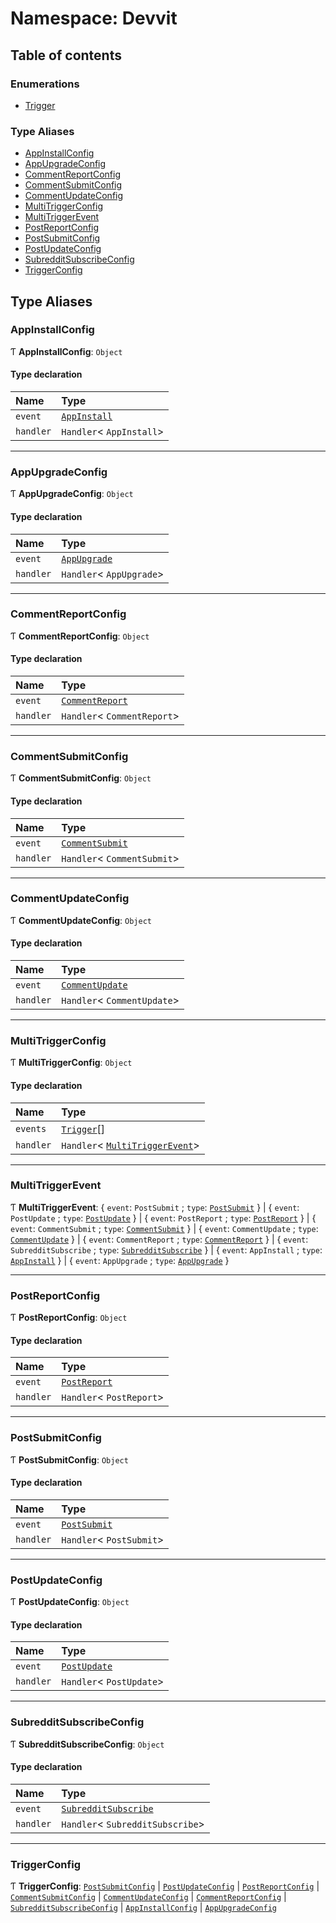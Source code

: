# Namespace: Devvit

## Table of contents

### Enumerations

- [Trigger](../enums/Devvit.Trigger.md)

### Type Aliases

- [AppInstallConfig](Devvit.md#appinstallconfig)
- [AppUpgradeConfig](Devvit.md#appupgradeconfig)
- [CommentReportConfig](Devvit.md#commentreportconfig)
- [CommentSubmitConfig](Devvit.md#commentsubmitconfig)
- [CommentUpdateConfig](Devvit.md#commentupdateconfig)
- [MultiTriggerConfig](Devvit.md#multitriggerconfig)
- [MultiTriggerEvent](Devvit.md#multitriggerevent)
- [PostReportConfig](Devvit.md#postreportconfig)
- [PostSubmitConfig](Devvit.md#postsubmitconfig)
- [PostUpdateConfig](Devvit.md#postupdateconfig)
- [SubredditSubscribeConfig](Devvit.md#subredditsubscribeconfig)
- [TriggerConfig](Devvit.md#triggerconfig)

## Type Aliases

### AppInstallConfig

Ƭ **AppInstallConfig**: `Object`

#### Type declaration

| Name      | Type                                                  |
| :-------- | :---------------------------------------------------- |
| `event`   | [`AppInstall`](../enums/Devvit.Trigger.md#appinstall) |
| `handler` | `Handler`\< `AppInstall`\>                            |

---

### AppUpgradeConfig

Ƭ **AppUpgradeConfig**: `Object`

#### Type declaration

| Name      | Type                                                  |
| :-------- | :---------------------------------------------------- |
| `event`   | [`AppUpgrade`](../enums/Devvit.Trigger.md#appupgrade) |
| `handler` | `Handler`\< `AppUpgrade`\>                            |

---

### CommentReportConfig

Ƭ **CommentReportConfig**: `Object`

#### Type declaration

| Name      | Type                                                        |
| :-------- | :---------------------------------------------------------- |
| `event`   | [`CommentReport`](../enums/Devvit.Trigger.md#commentreport) |
| `handler` | `Handler`\< `CommentReport`\>                               |

---

### CommentSubmitConfig

Ƭ **CommentSubmitConfig**: `Object`

#### Type declaration

| Name      | Type                                                        |
| :-------- | :---------------------------------------------------------- |
| `event`   | [`CommentSubmit`](../enums/Devvit.Trigger.md#commentsubmit) |
| `handler` | `Handler`\< `CommentSubmit`\>                               |

---

### CommentUpdateConfig

Ƭ **CommentUpdateConfig**: `Object`

#### Type declaration

| Name      | Type                                                        |
| :-------- | :---------------------------------------------------------- |
| `event`   | [`CommentUpdate`](../enums/Devvit.Trigger.md#commentupdate) |
| `handler` | `Handler`\< `CommentUpdate`\>                               |

---

### MultiTriggerConfig

Ƭ **MultiTriggerConfig**: `Object`

#### Type declaration

| Name      | Type                                                             |
| :-------- | :--------------------------------------------------------------- |
| `events`  | [`Trigger`](../enums/Devvit.Trigger.md)[]                        |
| `handler` | `Handler`\< [`MultiTriggerEvent`](Devvit.md#multitriggerevent)\> |

---

### MultiTriggerEvent

Ƭ **MultiTriggerEvent**: \{ `event`: `PostSubmit` ; `type`: [`PostSubmit`](../enums/Devvit.Trigger.md#postsubmit) } \| \{ `event`: `PostUpdate` ; `type`: [`PostUpdate`](../enums/Devvit.Trigger.md#postupdate) } \| \{ `event`: `PostReport` ; `type`: [`PostReport`](../enums/Devvit.Trigger.md#postreport) } \| \{ `event`: `CommentSubmit` ; `type`: [`CommentSubmit`](../enums/Devvit.Trigger.md#commentsubmit) } \| \{ `event`: `CommentUpdate` ; `type`: [`CommentUpdate`](../enums/Devvit.Trigger.md#commentupdate) } \| \{ `event`: `CommentReport` ; `type`: [`CommentReport`](../enums/Devvit.Trigger.md#commentreport) } \| \{ `event`: `SubredditSubscribe` ; `type`: [`SubredditSubscribe`](../enums/Devvit.Trigger.md#subredditsubscribe) } \| \{ `event`: `AppInstall` ; `type`: [`AppInstall`](../enums/Devvit.Trigger.md#appinstall) } \| \{ `event`: `AppUpgrade` ; `type`: [`AppUpgrade`](../enums/Devvit.Trigger.md#appupgrade) }

---

### PostReportConfig

Ƭ **PostReportConfig**: `Object`

#### Type declaration

| Name      | Type                                                  |
| :-------- | :---------------------------------------------------- |
| `event`   | [`PostReport`](../enums/Devvit.Trigger.md#postreport) |
| `handler` | `Handler`\< `PostReport`\>                            |

---

### PostSubmitConfig

Ƭ **PostSubmitConfig**: `Object`

#### Type declaration

| Name      | Type                                                  |
| :-------- | :---------------------------------------------------- |
| `event`   | [`PostSubmit`](../enums/Devvit.Trigger.md#postsubmit) |
| `handler` | `Handler`\< `PostSubmit`\>                            |

---

### PostUpdateConfig

Ƭ **PostUpdateConfig**: `Object`

#### Type declaration

| Name      | Type                                                  |
| :-------- | :---------------------------------------------------- |
| `event`   | [`PostUpdate`](../enums/Devvit.Trigger.md#postupdate) |
| `handler` | `Handler`\< `PostUpdate`\>                            |

---

### SubredditSubscribeConfig

Ƭ **SubredditSubscribeConfig**: `Object`

#### Type declaration

| Name      | Type                                                                  |
| :-------- | :-------------------------------------------------------------------- |
| `event`   | [`SubredditSubscribe`](../enums/Devvit.Trigger.md#subredditsubscribe) |
| `handler` | `Handler`\< `SubredditSubscribe`\>                                    |

---

### TriggerConfig

Ƭ **TriggerConfig**: [`PostSubmitConfig`](Devvit.md#postsubmitconfig) \| [`PostUpdateConfig`](Devvit.md#postupdateconfig) \| [`PostReportConfig`](Devvit.md#postreportconfig) \| [`CommentSubmitConfig`](Devvit.md#commentsubmitconfig) \| [`CommentUpdateConfig`](Devvit.md#commentupdateconfig) \| [`CommentReportConfig`](Devvit.md#commentreportconfig) \| [`SubredditSubscribeConfig`](Devvit.md#subredditsubscribeconfig) \| [`AppInstallConfig`](Devvit.md#appinstallconfig) \| [`AppUpgradeConfig`](Devvit.md#appupgradeconfig)
